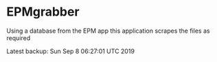 # EPMgrabber
Using a database from the EPM app this application scrapes the files as required


Latest backup: Sun Sep 8 06:27:01 UTC 2019
